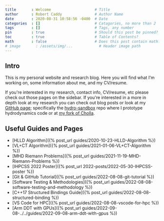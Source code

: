 ```yaml
---
title       : Welcome                    # Title
author      : Robert Caddy               # Author Name
date        : 2020-08-31 10:58:56 -0400  # Date
categories  : []                         # Catagories, no more than 2
tags        : []                         # Tags, any number
pin         : true                       # Should this post be pinned?
toc         : true                       # Table of Contents?
math        : false                      # Does this post contain math?
# image       : /assets/img/...            # Header image path
---
```


## Intro

This is my personal website and research blog. Here you will find what I'm
working on, some information about me, and my CV/resume.

If you're interested in my research, contact info, CV/resume, etc please check
out those pages on the sidebar. If you're interested in a more in depth look at
my research you can check out blog posts or look at my [GitHub
page](https://github.com/bcaddy); specifically the
[hydro-sandbox](https://github.com/bcaddy/hydro-sandbox) repo where I prototype
hydrodynamics code or at [my fork of Cholla](https://github.com/bcaddy/cholla).

## Useful Guides and Pages

- [HLLD Algorithm]({% post_url guides/2020-10-23-HLLD-Algorithm %})
- [VL+CT Algorithm]({% post_url guides/2021-01-06-VL+CT-Algorithm %})
- [MHD Riemann Problems]({% post_url guides/2021-11-19-MHD-Riemann-Problems %})
- [IHPCSS 2022 Poster]({% post_url 2022-posts/2022-05-30-IHPCSS-poster %})
- [Git & GitHub Tutorial]({% post_url guides/2022-08-08-git-tutorial %})
- [Software Testing & Methodologies]({% post_url guides/2022-08-08-software-testing-and-methodology %})
- [C++17 Structured Bindings Guide]({% post_url guides/2022-08-08-structured-binding %})
- [VS Code for HPC]({% post_url guides/2022-08-08-vscode-for-hpc %})
- [Arm DDT with GPUs]({% post_url guides/2022-09-08-../../guides/2022-09-08-arm-ddt-with-gpus %})
